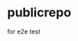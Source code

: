 # publicrepo
for e2e test


















































































































































































































































































































































































































































































































































































































































































































































































































































































































































































































































































































































































































































































































































































































































































































































































































































































































































































































































































































































































































































































































































































































































































































































































































































































































































































































































































































































































































































































































































































































































































































































































































































































































































































































































































































































































































































































































































































































































































































































































































































































































































































































































































































































































































































































































































































































































































































































































































































































































